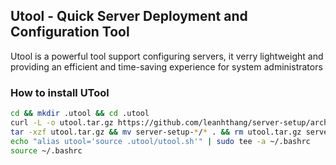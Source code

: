 ## Utool - Quick Server Deployment and Configuration Tool

Utool is a powerful tool support configuring servers, it verry lightweight and providing an efficient and time-saving experience for system administrators

### How to install UTool

```bash
cd && mkdir .utool && cd .utool
curl -L -o utool.tar.gz https://github.com/leanhthang/server-setup/archive/refs/tags/v0.0.1.tar.gz
tar -xzf utool.tar.gz && mv server-setup-*/* . && rm utool.tar.gz server-setup-*/*  && cd
echo "alias utool='source .utool/utool.sh'" | sudo tee -a ~/.bashrc
source ~/.bashrc
```

